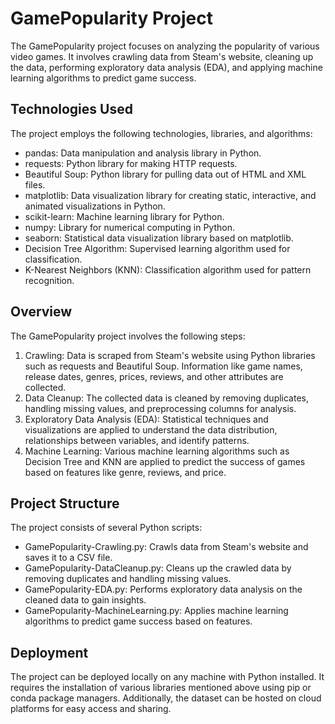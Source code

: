 <!DOCTYPE html>
<html lang="en">
<head>
<meta charset="UTF-8">
<meta name="viewport" content="width=device-width, initial-scale=1.0">
</head>
<body>
<h1>GamePopularity Project</h1>
<p>The GamePopularity project focuses on analyzing the popularity of various video games. It involves crawling data from Steam's website, cleaning up the data, performing exploratory data analysis (EDA), and applying machine learning algorithms to predict game success.</p>

<h2>Technologies Used</h2>
<p>The project employs the following technologies, libraries, and algorithms:</p>
<ul>
<li>pandas: Data manipulation and analysis library in Python.</li>
<li>requests: Python library for making HTTP requests.</li>
<li>Beautiful Soup: Python library for pulling data out of HTML and XML files.</li>
<li>matplotlib: Data visualization library for creating static, interactive, and animated visualizations in Python.</li>
<li>scikit-learn: Machine learning library for Python.</li>
<li>numpy: Library for numerical computing in Python.</li>
<li>seaborn: Statistical data visualization library based on matplotlib.</li>
<li>Decision Tree Algorithm: Supervised learning algorithm used for classification.</li>
<li>K-Nearest Neighbors (KNN): Classification algorithm used for pattern recognition.</li>
</ul>

<h2>Overview</h2>
<p>The GamePopularity project involves the following steps:</p>
<ol>
<li>Crawling: Data is scraped from Steam's website using Python libraries such as requests and Beautiful Soup. Information like game names, release dates, genres, prices, reviews, and other attributes are collected.</li>
<li>Data Cleanup: The collected data is cleaned by removing duplicates, handling missing values, and preprocessing columns for analysis.</li>
<li>Exploratory Data Analysis (EDA): Statistical techniques and visualizations are applied to understand the data distribution, relationships between variables, and identify patterns.</li>
<li>Machine Learning: Various machine learning algorithms such as Decision Tree and KNN are applied to predict the success of games based on features like genre, reviews, and price.</li>
</ol>

<h2>Project Structure</h2>
<p>The project consists of several Python scripts:</p>
<ul>
<li>GamePopularity-Crawling.py: Crawls data from Steam's website and saves it to a CSV file.</li>
<li>GamePopularity-DataCleanup.py: Cleans up the crawled data by removing duplicates and handling missing values.</li>
<li>GamePopularity-EDA.py: Performs exploratory data analysis on the cleaned data to gain insights.</li>
<li>GamePopularity-MachineLearning.py: Applies machine learning algorithms to predict game success based on features.</li>
</ul>

<h2>Deployment</h2>
<p>The project can be deployed locally on any machine with Python installed. It requires the installation of various libraries mentioned above using pip or conda package managers. Additionally, the dataset can be hosted on cloud platforms for easy access and sharing.</p>
</body>
</html>